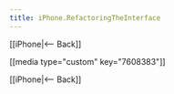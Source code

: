 ```yaml
---
title: iPhone.RefactoringTheInterface
---
```

[[iPhone|<-- Back]]

[[media type="custom" key="7608383"]]

[[iPhone|<-- Back]]